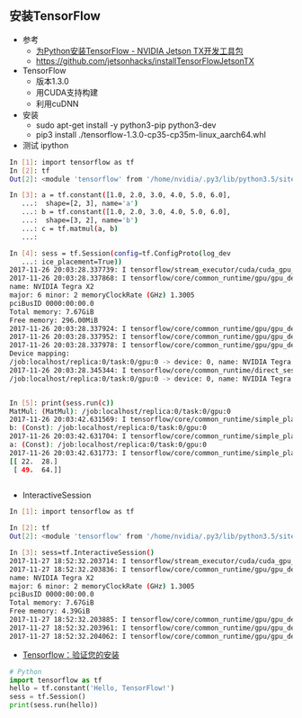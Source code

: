 ## 安装TensorFlow

- 参考
    - [为Python安装TensorFlow - NVIDIA Jetson TX开发工具包](http://www.jetsonhacks.com/2017/09/22/install-tensorflow-python-nvidia-jetson-tx-dev-kits/)
    - https://github.com/jetsonhacks/installTensorFlowJetsonTX
- TensorFlow
    - 版本1.3.0
    - 用CUDA支持构建
    - 利用cuDNN    
- 安装
    - sudo apt-get install -y python3-pip python3-dev
    - pip3 install ./tensorflow-1.3.0-cp35-cp35m-linux_aarch64.whl
- 测试 ipython
```bash
In [1]: import tensorflow as tf
In [2]: tf
Out[2]: <module 'tensorflow' from '/home/nvidia/.py3/lib/python3.5/site-packages/tensorflow/__init__.py'>

In [3]: a = tf.constant([1.0, 2.0, 3.0, 4.0, 5.0, 6.0],
   ...:  shape=[2, 3], name='a')
   ...: b = tf.constant([1.0, 2.0, 3.0, 4.0, 5.0, 6.0],
   ...:  shape=[3, 2], name='b')
   ...: c = tf.matmul(a, b)
   ...:

In [4]: sess = tf.Session(config=tf.ConfigProto(log_dev
   ...: ice_placement=True))
2017-11-26 20:03:28.337739: I tensorflow/stream_executor/cuda/cuda_gpu_executor.cc:857] ARM64 does not support NUMA - returning NUMA node zero
2017-11-26 20:03:28.337868: I tensorflow/core/common_runtime/gpu/gpu_device.cc:955] Found device 0 with properties:
name: NVIDIA Tegra X2
major: 6 minor: 2 memoryClockRate (GHz) 1.3005
pciBusID 0000:00:00.0
Total memory: 7.67GiB
Free memory: 296.00MiB
2017-11-26 20:03:28.337924: I tensorflow/core/common_runtime/gpu/gpu_device.cc:976] DMA: 0
2017-11-26 20:03:28.337952: I tensorflow/core/common_runtime/gpu/gpu_device.cc:986] 0:   Y
2017-11-26 20:03:28.337978: I tensorflow/core/common_runtime/gpu/gpu_device.cc:1045] Creating TensorFlow device (/gpu:0) -> (device: 0, name: NVIDIA Tegra X2, pci bus id: 0000:00:00.0)
Device mapping:
/job:localhost/replica:0/task:0/gpu:0 -> device: 0, name: NVIDIA Tegra X2, pci bus id: 0000:00:00.0
2017-11-26 20:03:28.345344: I tensorflow/core/common_runtime/direct_session.cc:300] Device mapping:
/job:localhost/replica:0/task:0/gpu:0 -> device: 0, name: NVIDIA Tegra X2, pci bus id: 0000:00:00.0


In [5]: print(sess.run(c))
MatMul: (MatMul): /job:localhost/replica:0/task:0/gpu:0
2017-11-26 20:03:42.631569: I tensorflow/core/common_runtime/simple_placer.cc:872] MatMul: (MatMul)/job:localhost/replica:0/task:0/gpu:0
b: (Const): /job:localhost/replica:0/task:0/gpu:0
2017-11-26 20:03:42.631704: I tensorflow/core/common_runtime/simple_placer.cc:872] b: (Const)/job:localhost/replica:0/task:0/gpu:0
a: (Const): /job:localhost/replica:0/task:0/gpu:0
2017-11-26 20:03:42.631773: I tensorflow/core/common_runtime/simple_placer.cc:872] a: (Const)/job:localhost/replica:0/task:0/gpu:0
[[ 22.  28.]
 [ 49.  64.]]
 
```    

- InteractiveSession
```bash
In [1]: import tensorflow as tf

In [2]: tf
Out[2]: <module 'tensorflow' from '/home/nvidia/.py3/lib/python3.5/site-packages/tensorflow/__init__.py'>

In [3]: sess=tf.InteractiveSession()
2017-11-27 18:52:32.203714: I tensorflow/stream_executor/cuda/cuda_gpu_executor.cc:857] ARM64 does not support NUMA - returning NUMA node zero
2017-11-27 18:52:32.203836: I tensorflow/core/common_runtime/gpu/gpu_device.cc:955] Found device 0 with properties:
name: NVIDIA Tegra X2
major: 6 minor: 2 memoryClockRate (GHz) 1.3005
pciBusID 0000:00:00.0
Total memory: 7.67GiB
Free memory: 4.39GiB
2017-11-27 18:52:32.203885: I tensorflow/core/common_runtime/gpu/gpu_device.cc:976] DMA: 0
2017-11-27 18:52:32.203961: I tensorflow/core/common_runtime/gpu/gpu_device.cc:986] 0:   Y
2017-11-27 18:52:32.204062: I tensorflow/core/common_runtime/gpu/gpu_device.cc:1045] Creating TensorFlow device (/gpu:0) -> (device: 0, name: NVIDIA Tegra X2, pci bus id: 0000:00:00.0)
```

- [Tensorflow：验证您的安装](https://www.tensorflow.org/install/install_linux#ValidateYourInstallation)
```python
# Python
import tensorflow as tf
hello = tf.constant('Hello, TensorFlow!')
sess = tf.Session()
print(sess.run(hello))
```